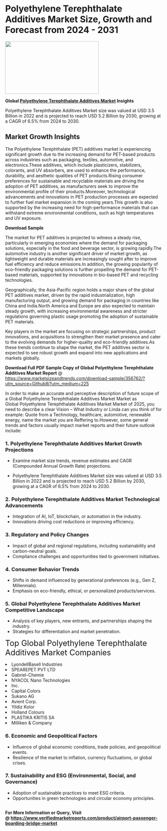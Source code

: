 <H1>Polyethylene Terephthalate Additives Market Size, Growth and Forecast from 2024 - 2031</H1><img class="aligncenter size-medium wp-image-584254" src="https://thirdeyenews.in/wp-content/uploads/2024/09/Global-Market-Research-300x168.jpeg" alt="" width="300" height="168" /><p><strong>Global&nbsp;<a href="https://www.marketsizeandtrends.com/download-sample/356762/?utm_source=Github8j?utm_medium=225">Polyethylene Terephthalate Additives Market</a> Insights</strong></p><p>Polyethylene Terephthalate Additives Market size was valued at USD 3.5 Billion in 2022 and is projected to reach USD 5.2 Billion by 2030, growing at a CAGR of 6.5% from 2024 to 2030.</p><p><h2>Market Growth Insights</h2> <p>The Polyethylene Terephthalate (PET) additives market is experiencing significant growth due to the increasing demand for PET-based products across industries such as packaging, textiles, automotive, and electronics.These additives, which include plasticizers, stabilizers, colorants, and UV absorbers, are used to enhance the performance, durability, and aesthetic qualities of PET products.Rising consumer preferences for sustainable and recyclable materials are driving the adoption of PET additives, as manufacturers seek to improve the environmental profile of their products.Moreover, technological advancements and innovations in PET production processes are expected to further fuel market expansion in the coming years.This growth is also supported by the increasing need for high-performance materials that can withstand extreme environmental conditions, such as high temperatures and UV exposure.</p> <p><strong>Download Sample</strong></p> <p>The market for PET additives is projected to witness a steady rise, particularly in emerging economies where the demand for packaging solutions, especially in the food and beverage sector, is growing rapidly.The automotive industry is another significant driver of market growth, as lightweight and durable materials are increasingly sought after to improve fuel efficiency and reduce emissions.In addition, the growing popularity of eco-friendly packaging solutions is further propelling the demand for PET-based materials, supported by innovations in bio-based PET and recycling technologies.</p> <p>Geographically, the Asia-Pacific region holds a major share of the global PET additives market, driven by the rapid industrialization, high manufacturing output, and growing demand for packaging in countries like China and India.North America and Europe are also expected to maintain steady growth, with increasing environmental awareness and stricter regulations governing plastic usage promoting the adoption of sustainable PET materials.</p> <p>Key players in the market are focusing on strategic partnerships, product innovations, and acquisitions to strengthen their market presence and cater to the evolving demands for higher-quality and eco-friendly additives.As these trends continue to shape the market, the PET additives sector is expected to see robust growth and expand into new applications and markets globally.</p> <p><span class=""><strong>Download Full PDF Sample Copy of Global Polyethylene Terephthalate Additives Market Report</strong> @ <a href="https://www.marketsizeandtrends.com/download-sample/356762/?utm_source=Github8j?utm_medium=225" target="_blank">https://www.marketsizeandtrends.com/download-sample/356762/?utm_source=Github8j?utm_medium=225</a></span></p><p>In order to make an accurate and perceptive description of future scope of a Global&nbsp;Polyethylene Terephthalate Additives Market Market as Global&nbsp;Polyethylene Terephthalate Additives Market Market of 2025, you need to describe a clear Vision &ndash; What Industry or Linda can you think of for example: Quote from a Technology, healthcare, automotive, renewable energy, name the market you are Reffering to.However, some general trends and factors usually impact market reports and their future outlook include:</p><h3>1.&nbsp;<strong>Polyethylene Terephthalate Additives Market Growth Projections</strong></h3><ul><li>Examine market size trends, revenue estimates and CAGR (Compounded Annual Growth Rate) projections.</li><li><p>Polyethylene Terephthalate Additives Market size was valued at USD 3.5 Billion in 2022 and is projected to reach USD 5.2 Billion by 2030, growing at a CAGR of 6.5% from 2024 to 2030.</p></li></ul><h3>2.&nbsp;<strong>Polyethylene Terephthalate Additives Market Technological Advancements</strong></h3><ul><li>Integration of AI, IoT, blockchain, or automation in the industry.</li><li>Innovations driving cost reductions or improving efficiency.</li></ul><h3>3.&nbsp;<strong>Regulatory and Policy Changes</strong></h3><ul><li>Impact of global and regional regulations, including sustainability and carbon-neutral goals.</li><li>Compliance challenges and opportunities tied to government initiatives.</li></ul><h3>4.&nbsp;<strong>Consumer Behavior Trends</strong></h3><ul><li>Shifts in demand influenced by generational preferences (e.g., Gen Z, Millennials).</li><li>Emphasis on eco-friendly, ethical, or personalized products/services.</li></ul><h3>5.&nbsp;<strong>Global Polyethylene Terephthalate Additives Market Competitive Landscape</strong></h3><ul><li>Analysis of key players, new entrants, and partnerships shaping the industry.</li><li>Strategies for differentiation and market penetration.</li></ul><p data-pm-slice="1 1 []"><span style="color: inherit; font-family: inherit; font-size: 25px;">Top Global Polyethylene Terephthalate Additives Market Companies</span></p><div class="" data-test-id=""><p><li>LyondellBasell Industries</li><li> SPEAREPET PVT LTD</li><li> Gabriel-Chemie</li><li> NYACOL Nano Technologies</li><li> Inc.</li><li> Capital Colors</li><li> Sukano AG</li><li> Avient Corp.</li><li> Yildiz Kolor</li><li> Holland Colours</li><li> PLASTIKA KRITIS SA</li><li> Milliken & Company</li></p></div><h3>6.&nbsp;<strong>Economic and Geopolitical Factors</strong></h3><ul><li>Influence of global economic conditions, trade policies, and geopolitical events.</li><li>Resilience of the market to inflation, currency fluctuations, or global crises.</li></ul><h3>7.&nbsp;<strong>Sustainability and ESG (Environmental, Social, and Governance)</strong></h3><ul><li>Adoption of sustainable practices to meet ESG criteria.</li><li>Opportunities in green technologies and circular economy principles.</li></ul><h2><strong style="font-size: 14px;">For More Information or Query, Visit @&nbsp;</strong><a style="background-color: #ffffff; font-size: 14px;" href="https://www.marketsizeandtrends.com/report/polyethylene-terephthalate-additives-market/" target="_blank">https://www.verifiedmarketreports.com/product/airport-passenger-boarding-bridge-market</a></h2>